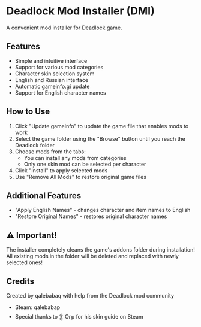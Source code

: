 # Deadlock Mod Installer (DMI)

A convenient mod installer for Deadlock game.

## Features

- Simple and intuitive interface
- Support for various mod categories
- Character skin selection system
- English and Russian interface
- Automatic gameinfo.gi update
- Support for English character names

## How to Use

1. Click "Update gameinfo" to update the game file that enables mods to work
2. Select the game folder using the "Browse" button until you reach the Deadlock folder
3. Choose mods from the tabs:
   - You can install any mods from categories
   - Only one skin mod can be selected per character
4. Click "Install" to apply selected mods
5. Use "Remove All Mods" to restore original game files

## Additional Features

- "Apply English Names" - changes character and item names to English
- "Restore Original Names" - restores original character names

## ⚠️ Important!

The installer completely cleans the game's addons folder during installation!
All existing mods in the folder will be deleted and replaced with newly selected ones!

## Credits

Created by qalebabaq with help from the Deadlock mod community
- Steam: qalebabap
- Special thanks to 𒉭 Огр for his skin guide on Steam
